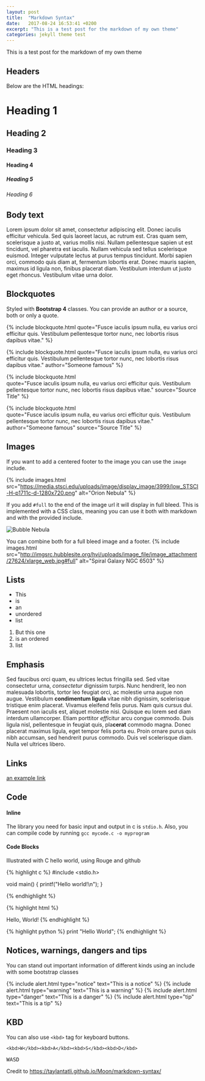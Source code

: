 ```yaml
---
layout: post
title:  "Markdown Syntax"
date:   2017-08-24 16:53:41 +0200
excerpt: "This is a test post for the markdown of my own theme"
categories: jekyll theme test
---
```


This is a test post for the markdown of my own theme

## Headers

Below are the HTML headings:

#       Heading 1
##      Heading 2
###     Heading 3
####    Heading 4
#####   Heading 5
######  Heading 6

## Body text

Lorem ipsum dolor sit amet, consectetur adipiscing elit. Donec iaculis efficitur vehicula. Sed quis laoreet lacus, ac rutrum est. Cras quam sem, scelerisque a justo at, varius mollis nisi. Nullam pellentesque sapien ut est tincidunt, vel pharetra est iaculis. Nullam vehicula sed tellus scelerisque euismod. Integer vulputate lectus at purus tempus tincidunt. Morbi sapien orci, commodo quis diam at, fermentum lobortis erat. Donec mauris sapien, maximus id ligula non, finibus placerat diam. Vestibulum interdum ut justo eget rhoncus. Vestibulum vitae urna dolor.

## Blockquotes

Styled with **Bootstrap 4** classes. You can provide an author or a source, both or only a quote.

{% include blockquote.html quote="Fusce iaculis ipsum nulla, eu varius orci efficitur quis. Vestibulum pellentesque tortor nunc, nec lobortis risus dapibus vitae." %}

{% include blockquote.html
  quote="Fusce iaculis ipsum nulla, eu varius orci efficitur quis. Vestibulum pellentesque tortor nunc, nec lobortis risus dapibus vitae."
  author="Someone famous"
  %}

{% include blockquote.html  
  quote="Fusce iaculis ipsum nulla, eu varius orci efficitur quis. Vestibulum pellentesque tortor nunc, nec lobortis risus dapibus vitae."
  source="Source Title"
  %}

{% include blockquote.html  
  quote="Fusce iaculis ipsum nulla, eu varius orci efficitur quis. Vestibulum pellentesque tortor nunc, nec lobortis risus dapibus vitae."
  author="Someone famous"
  source="Source Title"
  %}

## Images

If you want to add a centered footer to the image you can use the `image` include.

{% include images.html
  src="https://media.stsci.edu/uploads/image/display_image/3999/low_STSCI-H-p1711c-d-1280x720.png"
  alt="Orion Nebula"
  %}

If you add `#full` to the end of the image url it will display in full bleed. This is implemented with a CSS class, meaning you can use it both with markdown and with the provided include.

![Bubble Nebula](http://imgsrc.hubblesite.org/hvi/uploads/image_file/image_attachment/28735/xlarge_web.jpg#full)

You can combine both for a full bleed image and a footer.
{% include images.html
  src="http://imgsrc.hubblesite.org/hvi/uploads/image_file/image_attachment/27624/xlarge_web.jpg#full"
  alt="Spiral Galaxy NGC 6503"
  %}

## Lists

* This
* is
* an
* unordered
* list

1. But this one
2. is an ordered
3. list

## Emphasis

Sed faucibus orci quam, eu ultrices lectus fringilla sed. Sed vitae consectetur urna, *consectetur* dignissim turpis. Nunc hendrerit, leo non malesuada lobortis, tortor leo feugiat orci, ac molestie urna augue non augue. Vestibulum **condimentum ligula** vitae nibh dignissim, scelerisque tristique enim placerat. Vivamus eleifend felis purus. Nam quis cursus dui. Praesent non iaculis est, aliquet molestie nisi. Quisque eu lorem sed diam interdum ullamcorper. Etiam porttitor *effi*citur arcu congue commodo. Duis ligula nisl, pellentesque in feugiat quis, pla**cerat** commodo magna. Donec placerat maximus ligula, eget tempor felis porta eu. Proin ornare purus quis nibh accumsan, sed hendrerit purus commodo. Duis vel scelerisque diam. Nulla vel ultrices libero.

## Links

[an example link](htps://tosomewhere.net)

## Code

#### Inline

The library you need for basic input and output in c is `stdio.h`. Also, you can compile code by running `gcc mycode.c -o myprogram`

#### Code Blocks

Illustrated with C hello world, using Rouge and github

{% highlight c %}
  #include <stdio.h>

  void main() {
    printf("Hello world!\n");
  }

{% endhighlight %}

{% highlight html %}
<HTML>
  <HEAD>
    <TITLE>Hello, World Page!</TITLE>
  </HEAD>

  <BODY>
    Hello, World!
    </BODY>
</HTML>
{% endhighlight %}

{% highlight python %}
  print "Hello World";
{% endhighlight %}

## Notices, warnings, dangers and tips

You can stand out important information of different kinds using an include with some bootstrap classes

{% include alert.html type="notice" text="This is a notice" %}
{% include alert.html type="warning" text="This is a warning" %}
{% include alert.html type="danger" text="This is a danger" %}
{% include alert.html type="tip" text="This is a tip" %}

## KBD

You can also use `<kbd>` tag for keyboard buttons.
```
<kbd>W</kbd><kbd>A</kbd><kbd>S</kbd><kbd>D</kbd>
```
<kbd>W</kbd><kbd>A</kbd><kbd>S</kbd><kbd>D</kbd>

Credit to https://taylantatli.github.io/Moon/markdown-syntax/
